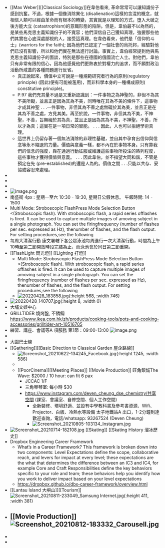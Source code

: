 - [[Max Weber]][[Classical Sociology]]在韋伯看來, 革命常常可以讓知識份子感到抗奮。不過，根據一個像消除異化 (disalienation)這樣的含混的概念，就相信人類可以經由革命而有根本的轉變，其實就是以理知的方式，墮入大破之後方能大立 (catastrophism)的意職形態的陷阱。但是，韋伯最不以為然的，是某些馬克思主義知識份子的不寬容；他們深信自己己獲知真理，強要那些他們其實在心底深處鄙視的人，接受這真理。在韋伯看來，他們是「信仰的斗士」(warriors for the faith); 因為他們已認定了一個社會的烏托邦，經驗對他們已沒有影響，所以和他們實在無法進行討論。事實上，韋伯經常提到他與馬克思主義知識份子的面談，特別是那些在德國的俄國流亡人士。對他們，韋伯只有非常有限的信心，因為他感覺他們更熱衷於對權力的追求，而不願對政治活動所咸蓋的各種問題進行反省。
	- 真正說起來，價值中立可說是一種規範研究者行為的原則(regulatory principle) (因此)便有可能被濫用)，而非科學本身的一種構成原則( constitutive principle)。
	- P.97  我們充其量不過是又重新認識到：一件事物之為神聖的，非但不為其不美所礙，並且正是因為其為不美，同時唯在其為不美的條件下，這事物才成其神聖 . . .一件事物，非但其為不善之處無礙於其為美，並且正是在其為不善之處，方見其美。再至於說，一件事物，非但其為不美，不神聖，不善，旨無礙於其為真，並且正是因為其為不美，不神聖，不善，所以才為真；這實在是一項日常的智能。 . . . 因此，人也可以拒絕學術真理。
	- 這世界上仍留存著一個無法消除的非理性基礎，並自其中孕育出信仰與信念等永不縮退的力量。價值與意義一樣，都不內在於事物本身。只有靠我們的信念的強度，靠在通過行動征服或維護這些事物所投注的熱列程度，這些事物才獲得價值與意義。 . . . 因此韋伯，並不指望大同和諧，不管是預定在先 (pre-established)的還是人為的。價值之間 . . .只能以共存、妥協或容忍來處理。
-
-
-
- ![image.png](../assets/image_1652246903917_0.png)
- 南盛街 4px :  星期一至六 10:30 - 19:30,  星期日公假休息。  午飯時間: 14 - 1500
- Multi Mode: Stroboscopic FlashPress Mode Selection Button <(Stroboscopic flash). With stroboscopic flash, a rapid series offlashes is fired. It can be used to capture multiple images of amoving subject in a single photograph. You can set the firingfrequency (number of flashes per sec. expressed as Hz), thenumber of flashes, and the flash output. For setting procedures,see the following
- 每周大清潔行動
  康文署轄下各公眾泳池每周進行一次大清潔行動，時間為上午10時至第二節開放時段完結為止，而泳池會於同日第三節重開。
- [[FlashLight 閃光燈]] [[Lighting 打燈]]
	- Multi Mode: Stroboscopic FlashPress Mode Selection Button <(Stroboscopic flash). With stroboscopic flash, a rapid series offlashes is fired. It can be used to capture multiple images of amoving subject in a single photograph. You can set the firingfrequency (number of flashes per sec. expressed as Hz), thenumber of flashes, and the flash output. For setting procedures,see the following
	- ![20220428_183858.jpg](../assets/20220428_183858_1652249298284_0.jpg){:height 568, :width 746}
- ![20220428_140707.jpg](../assets/20220428_140707_1652250563346_0.jpg){:height 8, :width 0}
- 大埔文娛中心
- GRILLTIDER   燒烤盤, 不銹鋼
  https://www.ikea.com.hk/zh/products/cooking-tools/pots-and-cooking-accessories/grilltider-art-10516705
- 練習、講座、會議等A 項服務 第1節：09:00-13:00
  ![image.png](../assets/image_1652257277291_0.png)
-
- 大圍巴士線
- [[Gathering]][[Basic Direction to Classical Garden 屋企路線]]
	- ![Screenshot_20210622-134245_Facebook.jpg](../assets/Screenshot_20210622-134245_Facebook_1652363789825_0.jpg){:height 1245, :width 586}
	-
	- [[PoorCinema]][[Meeting Places]] [[Movie Production]] 旺角銀城The Wave: $2000 / 10 hour:  can fit 6 pax
		- JCCAC 1/F
		- 三角琴琴室:  每小時 $30
		- https://www.instagram.com/deven_cheung_dse_chemistry/共享空間 (課室、會議室、自修空間、個人工作空間)
			- 全新裝修、環境舒適、並設有中學教科書及參考書資源、Wifi、Projector、白版、冷熱水等設備
			  太子地鐵站A 出口，1-2分鐘到達
			  歡迎查詢，電話/whatsapp: 93267524 (Deven Cheung)
			- ![Screenshot_20210805-103134_Instagram.jpg](../assets/Screenshot_20210805-103134_Instagram_1652366856259_0.jpg)
- ![Screenshot_20210714-182108.jpg](../assets/Screenshot_20210714-182108_1652365791082_0.jpg) [[Skating]] [[Skating History 溜冰歷史]]
- Dropbox Engineering Career Framework
	- What’s in a Career Framework?
	  This framework is broken down into two components:
	  Level Expectations define the scope, collaborative reach, and levers for impact at every level; these expectations are the what that determines the difference between an IC3 and IC4, for example
	  Core and Craft Responsibilities define the key behaviors specific to your role and team; these behaviors help you identify how you work to deliver impact based on your level expectations
	- https://dropbox.github.io/dbx-career-framework/overview.html
- [[Lantau Island 大嶼山]][[Tourism]] ![Screenshot_20210811-233049_Samsung Internet.jpg](../assets/Screenshot_20210811-233049_Samsung_Internet_1652367274569_0.jpg){:height 411, :width 381}
- [[Movie Production]] ![Screenshot_20210812-183332_Carousell.jpg](../assets/Screenshot_20210812-183332_Carousell_1652367331744_0.jpg)
	-
-
-